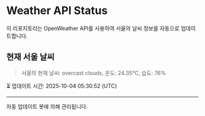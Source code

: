 
# Weather API Status

이 리포지토리는 OpenWeather API를 사용하여 서울의 날씨 정보를 자동으로 업데이트합니다.

## 현재 서울 날씨
> 서울의 현재 날씨: overcast clouds, 온도: 24.35°C, 습도: 76%

⏳ 업데이트 시간: 2025-10-04 05:30:52 (UTC)

---
자동 업데이트 봇에 의해 관리됩니다.
